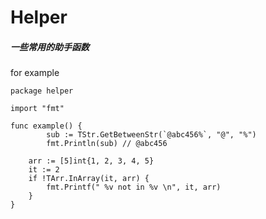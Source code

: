 # Helper
##### 一些常用的助手函数

for example
```Golang
package helper

import "fmt"

func example() {
        sub := TStr.GetBetweenStr(`@abc456%`, "@", "%")
        fmt.Println(sub) // @abc456
        
	arr := [5]int{1, 2, 3, 4, 5}
	it := 2
	if !TArr.InArray(it, arr) {
		fmt.Printf(" %v not in %v \n", it, arr)
	}
}
```